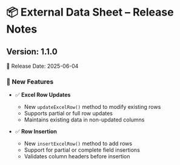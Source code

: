 # 📦 External Data Sheet – Release Notes

## Version: 1.1.0  
📅 Release Date: 2025-06-04

### 🔄 New Features

- ✅ **Excel Row Updates**
  - New `updateExcelRow()` method to modify existing rows
  - Supports partial or full row updates
  - Maintains existing data in non-updated columns

- ✅ **Row Insertion**
  - New `insertExcelRow()` method to add rows
  - Support for partial or complete field insertions
  - Validates column headers before insertion

